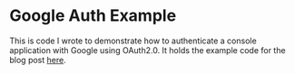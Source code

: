 # Google Auth Example

This is code I wrote to demonstrate how to authenticate a console application with Google using OAuth2.0. It holds the example code for the blog post [here](https://blog.stevanfreeborn.com/how-to-authenticate-with-google-in-a-console-app).

